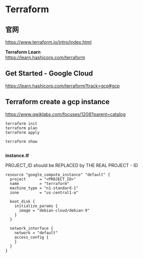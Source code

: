 # Terraform

##  官网

https://www.terraform.io/intro/index.html    


**Terraform Learn**    
https://learn.hashicorp.com/terraform


## Get Started - Google Cloud     
https://learn.hashicorp.com/terraform?track=gcp#gcp  




## Terraform create a gcp instance    

https://www.qwiklabs.com/focuses/1208?parent=catalog

```
terraform init
terraform plan
terraform apply

terraform show


```

**instance.tf**

PROJECT_ID should be REPLACED by THE REAL PROJECT -  ID


```
resource "google_compute_instance" "default" {
  project      = "<PROJECT_ID>"
  name         = "terraform"
  machine_type = "n1-standard-1"
  zone         = "us-central1-a"

  boot_disk {
    initialize_params {
      image = "debian-cloud/debian-9"
    }
  }

  network_interface {
    network = "default"
    access_config {
    }
  }
}

```


